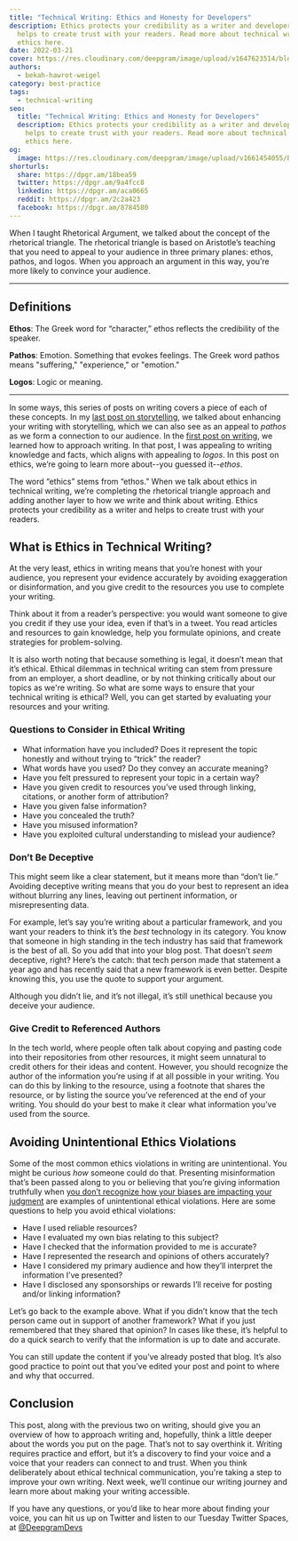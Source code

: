 ```yaml
---
title: "Technical Writing: Ethics and Honesty for Developers"
description: Ethics protects your credibility as a writer and developer and
  helps to create trust with your readers. Read more about technical writing
  ethics here.
date: 2022-03-21
cover: https://res.cloudinary.com/deepgram/image/upload/v1647623514/blog/2022/03/technical-writing-ethics-for-developers/ethics-in-technical-blog-posts%402x.jpg
authors:
  - bekah-hawrot-weigel
category: best-practice
tags:
  - technical-writing
seo:
  title: "Technical Writing: Ethics and Honesty for Developers"
  description: Ethics protects your credibility as a writer and developer and
    helps to create trust with your readers. Read more about technical writing
    ethics here.
og:
  image: https://res.cloudinary.com/deepgram/image/upload/v1661454055/blog/technical-writing-ethics-for-developers/ograph.png
shorturls:
  share: https://dpgr.am/18bea59
  twitter: https://dpgr.am/9a4fcc8
  linkedin: https://dpgr.am/aca0665
  reddit: https://dpgr.am/2c2a423
  facebook: https://dpgr.am/8784580
---
```

When I taught Rhetorical Argument, we talked about the concept of the rhetorical triangle. The rhetorical triangle is based on Aristotle’s teaching that you need to appeal to your audience in three primary planes: ethos, pathos, and logos. When you approach an argument in this way, you’re more likely to convince your audience.

- - -

## Definitions

**Ethos**: The Greek word for “character,” ethos reflects the credibility of the speaker.

**Pathos**: Emotion. Something that evokes feelings. The Greek word pathos means "suffering," "experience," or "emotion."

**Logos**: Logic or meaning.

- - -

In some ways, this series of posts on writing covers a piece of each of these concepts. In my [last post on storytelling](https://developers.deepgram.com/blog/2022/03/technical-writing-a-developers-guide-to-storytelling/), we talked about enhancing your writing with storytelling, which we can also see as an appeal to *pathos* as we form a connection to our audience. In the [first post on writing](https://developers.deepgram.com/blog/2022/03/technical-writing-a-beginners-guide/), we learned how to approach writing. In that post, I was appealing to writing knowledge and facts, which aligns with appealing to *logos*. In this post on ethics, we’re going to learn more about--you guessed it--*ethos*.

The word “ethics” stems from “ethos.” When we talk about ethics in technical writing, we’re completing the rhetorical triangle approach and adding another layer to how we write and think about writing. Ethics protects your credibility as a writer and helps to create trust with your readers.

## What is Ethics in Technical Writing?

At the very least, ethics in writing means that you’re honest with your audience, you represent your evidence accurately by avoiding exaggeration or disinformation, and you give credit to the resources you use to complete your writing.

Think about it from a reader’s perspective: you would want someone to give you credit if they use your idea, even if that’s in a tweet. You read articles and resources to gain knowledge, help you formulate opinions, and create strategies for problem-solving.

It is also worth noting that because something is legal, it doesn’t mean that it’s ethical. Ethical dilemmas in technical writing can stem from pressure from an employer, a short deadline, or by not thinking critically about our topics as we're writing. So what are some ways to ensure that your technical writing is ethical? Well, you can get started by evaluating your resources and your writing.

### Questions to Consider in Ethical Writing

* What information have you included? Does it represent the topic honestly and without trying to “trick” the reader?
* What words have you used? Do they convey an accurate meaning?
* Have you felt pressured to represent your topic in a certain way?
* Have you given credit to resources you’ve used through linking, citations, or another form of attribution?
* Have you given false information?
* Have you concealed the truth?
* Have you misused information?
* Have you exploited cultural understanding to mislead your audience?

### Don’t Be Deceptive

This might seem like a clear statement, but it means more than “don’t lie.” Avoiding deceptive writing means that you do your best to represent an idea without blurring any lines, leaving out pertinent information, or misrepresenting data.

For example, let’s say you’re writing about a particular framework, and you want your readers to think it’s the *best* technology in its category. You know that someone in high standing in the tech industry has said that framework is the best of all. So you add that into your blog post. That doesn’t *seem* deceptive, right? Here’s the catch: that tech person made that statement a year ago and has recently said that a new framework is even better. Despite knowing this, you use the quote to support your argument.

Although you didn’t lie, and it’s not illegal, it’s still unethical because you deceive your audience.

### Give Credit to Referenced Authors

In the tech world, where people often talk about copying and pasting code into their repositories from other resources, it might seem unnatural to credit others for their ideas and content. However, you should recognize the author of the information you’re using if at all possible in your writing. You can do this by linking to the resource, using a footnote that shares the resource, or by listing the source you’ve referenced at the end of your writing. You should do your best to make it clear what information you’ve used from the source.

## Avoiding Unintentional Ethics Violations

Some of the most common ethics violations in writing are unintentional. You might be curious *how* someone could do that. Presenting misinformation that’s been passed along to you or believing that you’re giving information truthfully when [you don’t recognize how your biases are impacting your judgment](https://open.library.okstate.edu/technicalandprofessionalwriting/chapter/chapter-4/) are examples of unintentional ethical violations. Here are some questions to help you avoid ethical violations:

* Have I used reliable resources?
* Have I evaluated my own bias relating to this subject?
* Have I checked that the information provided to me is accurate?
* Have I represented the research and opinions of others accurately?
* Have I considered my primary audience and how they’ll interpret the information I’ve presented?
* Have I disclosed any sponsorships or rewards I’ll receive for posting and/or linking information?

Let’s go back to the example above. What if you didn’t know that the tech person came out in support of another framework? What if you just remembered that they shared that opinion? In cases like these, it’s helpful to do a quick search to verify that the information is up to date and accurate.

You can still update the content if you’ve already posted that blog. It’s also good practice to point out that you’ve edited your post and point to where and why that occurred.

## Conclusion

This post, along with the previous two on writing, should give you an overview of how to approach writing and, hopefully, think a little deeper about the words you put on the page. That’s not to say overthink it. Writing requires practice and effort, but it’s a discovery to find your voice and a voice that your readers can connect to and trust. When you think deliberately about ethical technical communication, you're taking a step to improve your own writing. Next week, we’ll continue our writing journey and learn more about making your writing accessible.

If you have any questions, or you’d like to hear more about finding your voice, you can hit us up on Twitter and listen to our Tuesday Twitter Spaces, at [@DeepgramDevs](https://twitter.com/DeepgramDevs)